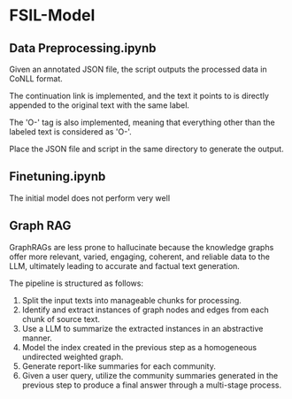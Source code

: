 # FSIL-Model

## Data Preprocessing.ipynb

Given an annotated JSON file, the script outputs the processed data in CoNLL format.

The continuation link is implemented, and the text it points to is directly appended to the original text with the same label. 

The 'O-' tag is also implemented, meaning that everything other than the labeled text is considered as 'O-'.

Place the JSON file and script in the same directory to generate the output.

## Finetuning.ipynb

The initial model does not perform very well

## Graph RAG

GraphRAGs are less prone to hallucinate because the knowledge graphs offer more relevant, varied, engaging, coherent, and reliable data to the LLM, ultimately leading to accurate and factual text generation.

The pipeline is structured as follows:

1. Split the input texts into manageable chunks for processing.
2. Identify and extract instances of graph nodes and edges from each chunk of source text.
3. Use a LLM to summarize the extracted instances in an abstractive manner.
4. Model the index created in the previous step as a homogeneous undirected weighted graph.
5. Generate report-like summaries for each community.
6. Given a user query, utilize the community summaries generated in the previous step to produce a final answer through a multi-stage process.
